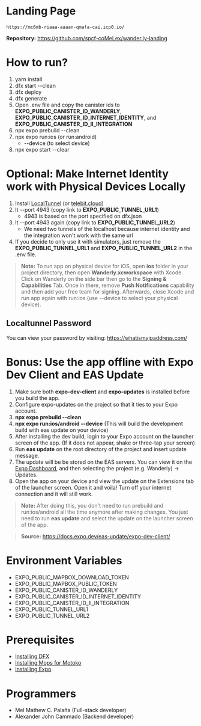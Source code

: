# Landing Page

```
https://mc6mb-riaaa-aaaan-qmafa-cai.icp0.io/
```
**Repository:** https://github.com/spcf-coMeLex/wander.ly-landing

# How to run?

1. yarn install
2. dfx start --clean
3. dfx deploy
4. dfx generate
5. Open .env file and copy the canister ids to **EXPO_PUBLIC_CANISTER_ID_WANDERLY**, **EXPO_PUBLIC_CANISTER_ID_INTERNET_IDENTITY**, and **EXPO_PUBLIC_CANISTER_ID_II_INTEGRATION**
6. npx expo prebuild --clean
7. npx expo run:ios (or run:android)
   - --device (to select device)
8. npx expo start --clear

# Optional: Make Internet Identity work with Physical Devices Locally

1. Install [LocalTunnel](https://localtunnel.me) (or [telebit.cloud](https://telebit.cloud))
2. lt --port 4943 (copy link to **EXPO_PUBLIC_TUNNEL_URL1**)
   - 4943 is based on the port specified on dfx.json
3. lt --port 4943 again (copy link to **EXPO_PUBLIC_TUNNEL_URL2**)
   - We need two tunnels of the localhost because internet identity and the integration won't work with the same url
4. If you decide to only use it with simulators, just remove the **EXPO_PUBLIC_TUNNEL_URL1** and **EXPO_PUBLIC_TUNNEL_URL2** in the .env file.

> **Note:** To run app on physical device for iOS, open **ios** folder in your project directory, then open **Wanderly.xcworkspace** with Xcode. Click on Wanderly on the side bar then go to the **Signing & Capabilities** Tab. Once in there, remove **Push Notifications** capability and then add your free team for signing. Afterwards, close Xcode and run app again with run:ios (use --device to select your physical device).

## Localtunnel Password

You can view your password by visiting: https://whatismyipaddress.com/

# Bonus: Use the app offline with Expo Dev Client and EAS Update 

1. Make sure both **expo-dev-client** and **expo-updates** is installed before you build the app.
2. Configure expo-updates on the project so that it ties to your Expo account.
3. **npx expo prebuild --clean**
4. **npx expo run:ios/android --device** (This will build the development build with eas update on your device)
5. After installing the dev build, login to your Expo account on the launcher screen of the app. (If it does not appear, shake or three-tap your screen)
6. Run **eas update** on the root directory of the project and insert update message.
7. The update will be be stored on the EAS servers. You can view it on the [Expo Dashboard](https://expo.dev/), and then selecting the project (e.g. Wanderly) -> Updates. 
8. Open the app on your device and view the update on the Extensions tab of the launcher screen. Open it and voila! Turn off your internet connection and it will still work.

> **Note:** After doing this, you don't need to run prebuild and run:ios/android all the time anymore after making changes. You just need to run **eas update** and select the update on the launcher screen of the app.

> **Source:** https://docs.expo.dev/eas-update/expo-dev-client/

# Environment Variables

- EXPO_PUBLIC_MAPBOX_DOWNLOAD_TOKEN
- EXPO_PUBLIC_MAPBOX_PUBLIC_TOKEN
- EXPO_PUBLIC_CANISTER_ID_WANDERLY
- EXPO_PUBLIC_CANISTER_ID_INTERNET_IDENTITY
- EXPO_PUBLIC_CANISTER_ID_II_INTEGRATION
- EXPO_PUBLIC_TUNNEL_URL1
- EXPO_PUBLIC_TUNNEL_URL2

# Prerequisites

- [Installing DFX](https://internetcomputer.org/docs/current/developer-docs/getting-started/install/)
- [Installing Mops for Motoko](https://mops.one/docs/install)
- [Installing Expo](https://docs.expo.dev/get-started/installation/)

# Programmers

- Mel Mathew C. Palaña (Full-stack developer)
- Alexander John Cammado (Backend developer)
